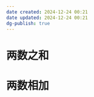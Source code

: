 ```yaml
---
date created: 2024-12-24 00:21
date updated: 2024-12-24 00:21
dg-publish: true
---
```


# 两数之和

# 两数相加
